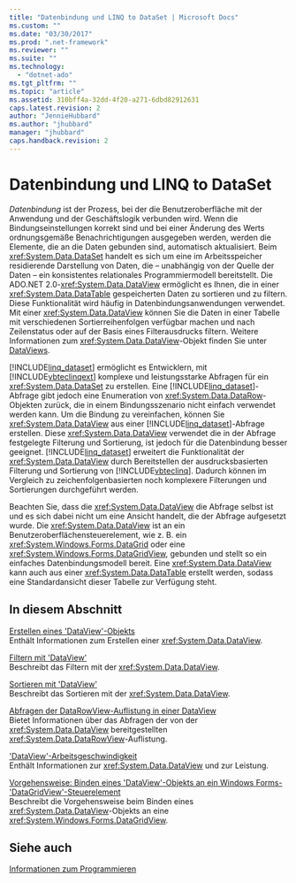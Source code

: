 ```yaml
---
title: "Datenbindung und LINQ to DataSet | Microsoft Docs"
ms.custom: ""
ms.date: "03/30/2017"
ms.prod: ".net-framework"
ms.reviewer: ""
ms.suite: ""
ms.technology: 
  - "dotnet-ado"
ms.tgt_pltfrm: ""
ms.topic: "article"
ms.assetid: 310bff4a-32dd-4f20-a271-6dbd82912631
caps.latest.revision: 2
author: "JennieHubbard"
ms.author: "jhubbard"
manager: "jhubbard"
caps.handback.revision: 2
---
```

# Datenbindung und LINQ to DataSet
*Datenbindung* ist der Prozess, bei der die Benutzeroberfläche mit der Anwendung und der Geschäftslogik verbunden wird.  Wenn die Bindungseinstellungen korrekt sind und bei einer Änderung des Werts ordnungsgemäße Benachrichtigungen ausgegeben werden, werden die Elemente, die an die Daten gebunden sind, automatisch aktualisiert.  Beim <xref:System.Data.DataSet> handelt es sich um eine im Arbeitsspeicher residierende Darstellung von Daten, die – unabhängig von der Quelle der Daten – ein konsistentes relationales Programmiermodell bereitstellt.  Die ADO.NET 2.0\-<xref:System.Data.DataView> ermöglicht es Ihnen, die in einer <xref:System.Data.DataTable> gespeicherten Daten zu sortieren und zu filtern.  Diese Funktionalität wird häufig in Datenbindungsanwendungen verwendet.  Mit einer <xref:System.Data.DataView> können Sie die Daten in einer Tabelle mit verschiedenen Sortierreihenfolgen verfügbar machen und nach Zeilenstatus oder auf der Basis eines Filterausdrucks filtern.  Weitere Informationen zum <xref:System.Data.DataView>\-Objekt finden Sie unter [DataViews](../../../../docs/framework/data/adonet/dataset-datatable-dataview/dataviews.md).  
  
 [!INCLUDE[linq_dataset](../../../../includes/linq-dataset-md.md)] ermöglicht es Entwicklern, mit [!INCLUDE[vbteclinqext](../../../../includes/vbteclinqext-md.md)] komplexe und leistungsstarke Abfragen für ein <xref:System.Data.DataSet> zu erstellen.  Eine [!INCLUDE[linq_dataset](../../../../includes/linq-dataset-md.md)]\-Abfrage gibt jedoch eine Enumeration von <xref:System.Data.DataRow>\-Objekten zurück, die in einem Bindungsszenario nicht einfach verwendet werden kann. Um die Bindung zu vereinfachen, können Sie <xref:System.Data.DataView> aus einer [!INCLUDE[linq_dataset](../../../../includes/linq-dataset-md.md)]\-Abfrage erstellen.  Diese <xref:System.Data.DataView> verwendet die in der Abfrage festgelegte Filterung und Sortierung, ist jedoch für die Datenbindung besser geeignet.  [!INCLUDE[linq_dataset](../../../../includes/linq-dataset-md.md)] erweitert die Funktionalität der <xref:System.Data.DataView> durch Bereitstellen der ausdrucksbasierten Filterung und Sortierung von [!INCLUDE[vbteclinq](../../../../includes/vbteclinq-md.md)]. Dadurch können im Vergleich zu zeichenfolgenbasierten noch komplexere Filterungen und Sortierungen durchgeführt werden.  
  
 Beachten Sie, dass die <xref:System.Data.DataView> die Abfrage selbst ist und es sich dabei nicht um eine Ansicht handelt, die der Abfrage aufgesetzt wurde.  Die <xref:System.Data.DataView> ist an ein Benutzeroberflächensteuerelement, wie z. B. ein <xref:System.Windows.Forms.DataGrid> oder eine <xref:System.Windows.Forms.DataGridView>, gebunden und stellt so ein einfaches Datenbindungsmodell bereit.  Eine <xref:System.Data.DataView> kann auch aus einer <xref:System.Data.DataTable> erstellt werden, sodass eine Standardansicht dieser Tabelle zur Verfügung steht.  
  
## In diesem Abschnitt  
 [Erstellen eines 'DataView'\-Objekts](../../../../docs/framework/data/adonet/creating-a-dataview-object-linq-to-dataset.md)  
 Enthält Informationen zum Erstellen einer <xref:System.Data.DataView>.  
  
 [Filtern mit 'DataView'](../../../../docs/framework/data/adonet/filtering-with-dataview-linq-to-dataset.md)  
 Beschreibt das Filtern mit der <xref:System.Data.DataView>.  
  
 [Sortieren mit 'DataView'](../../../../docs/framework/data/adonet/sorting-with-dataview-linq-to-dataset.md)  
 Beschreibt das Sortieren mit der <xref:System.Data.DataView>.  
  
 [Abfragen der DataRowView\-Auflistung in einer DataView](../../../../docs/framework/data/adonet/querying-the-datarowview-collection-in-a-dataview.md)  
 Bietet Informationen über das Abfragen der von der <xref:System.Data.DataView> bereitgestellten <xref:System.Data.DataRowView>\-Auflistung.  
  
 ['DataView'\-Arbeitsgeschwindigkeit](../../../../docs/framework/data/adonet/dataview-performance.md)  
 Enthält Informationen zur <xref:System.Data.DataView> und zur Leistung.  
  
 [Vorgehensweise: Binden eines 'DataView'\-Objekts an ein Windows Forms\-'DataGridView'\-Steuerelement](../../../../docs/framework/data/adonet/how-to-bind-a-dataview-object-to-a-winforms-datagridview-control.md)  
 Beschreibt die Vorgehensweise beim Binden eines <xref:System.Data.DataView>\-Objekts an eine <xref:System.Windows.Forms.DataGridView>.  
  
## Siehe auch  
 [Informationen zum Programmieren](../../../../docs/framework/data/adonet/programming-guide-linq-to-dataset.md)
